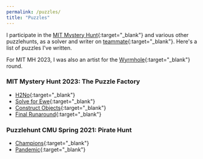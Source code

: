 ```yaml
---
permalink: /puzzles/
title: "Puzzles"
---
```


I participate in the [MIT Mystery Hunt](http://puzzles.mit.edu/){:target="_blank"} and various other puzzlehunts, as a solver and writer on [teammate](https://www.puzzles.wiki/wiki/Teammate){:target="_blank"}. Here's a list of puzzles I've written.

For MIT MH 2023, I was also an artist for the [Wyrmhole](https://puzzlefactory.place/wyrmhole){:target="_blank"} round.

### MIT Mystery Hunt 2023: The Puzzle Factory
- [H2No](https://puzzles.mit.edu/2023/interestingthings.museum/puzzles/h2no){:target="_blank"}
- [Solve for Ewe](https://puzzles.mit.edu/2023/puzzlefactory.place/basement/solve-for-ewe){:target="_blank"}
- [Construct Objects](https://puzzles.mit.edu/2023/puzzlefactory.place/puzzles/construct-objects){:target="_blank"}
- [Final Runaround](https://puzzles.mit.edu/2023/puzzlefactory.place/solutions/runaround){:target="_blank"}

### Puzzlehunt CMU Spring 2021: Pirate Hunt
- [Champions](https://puzzlehunt.club.cc.cmu.edu/puzzle/16068/){:target="_blank"}
- [Pandemic](https://puzzlehunt.club.cc.cmu.edu/puzzle/16067/){:target="_blank"}